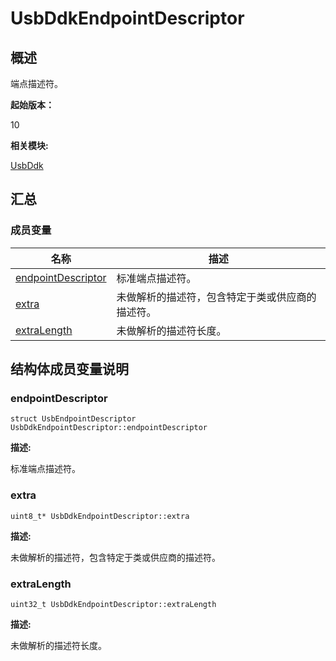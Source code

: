 # UsbDdkEndpointDescriptor


## 概述

端点描述符。

**起始版本：**

10

**相关模块:**

[UsbDdk](_usb_ddk.md)


## 汇总


### 成员变量

| 名称 | 描述 |
| -------- | -------- |
| [endpointDescriptor](#endpointdescriptor) | 标准端点描述符。 |
| [extra](#extra) | 未做解析的描述符，包含特定于类或供应商的描述符。 |
| [extraLength](#extralength) | 未做解析的描述符长度。 |


## 结构体成员变量说明


### endpointDescriptor


```
struct UsbEndpointDescriptor UsbDdkEndpointDescriptor::endpointDescriptor
```

**描述:**

标准端点描述符。


### extra


```
uint8_t* UsbDdkEndpointDescriptor::extra
```

**描述:**

未做解析的描述符，包含特定于类或供应商的描述符。


### extraLength


```
uint32_t UsbDdkEndpointDescriptor::extraLength
```

**描述:**

未做解析的描述符长度。
